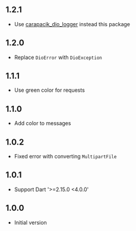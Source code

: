 ## 1.2.1

- Use [carapacik_dio_logger](https://pub.dev/packages/carapacik_dio_logger) instead this package

## 1.2.0

- Replace `DioError` with `DioException`

## 1.1.1

- Use green color for requests

## 1.1.0

- Add color to messages

## 1.0.2

- Fixed error with converting `MultipartFile`

## 1.0.1

- Support Dart '>=2.15.0 <4.0.0'

## 1.0.0

- Initial version
